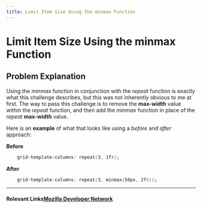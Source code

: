 ```yaml
---
title: Limit Item Size Using the minmax Function
---
```


# Limit Item Size Using the minmax Function

## Problem Explanation
Using the *minmax* function in conjunction with the *repeat* function is exactly what this challenge describes, but this was not inherently obvious to me at first. The way to pass this challenge is to remove the **max-width** value within the *repeat* function, and then add the *minmax* function in place of the *repeat* **max-width** value.

Here is an **example** of what that looks like using a *before* and *after* approach:

**Before**
```css
    grid-template-columns: repeat(3, 1fr);
```
**After**
```css
    grid-template-columns: repeat(3, minmax(50px, 2fr));
```
---

#### Relevant Links[Mozilla Developer Network](https://developer.mozilla.org/en-US/docs/Web/CSS/minmax)